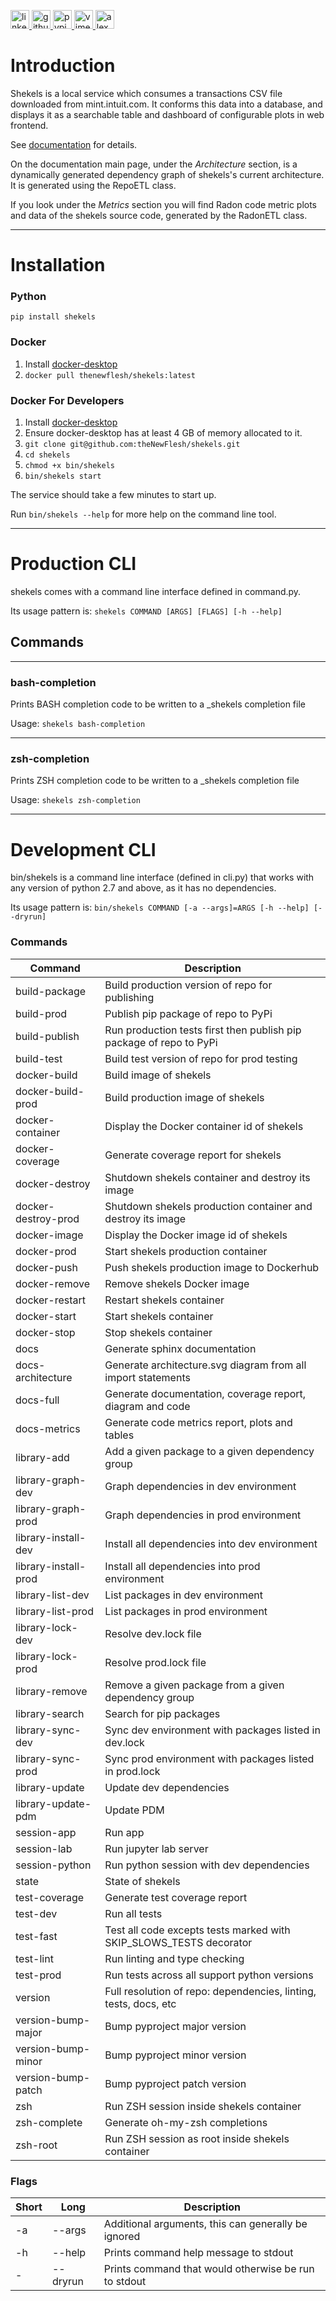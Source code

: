 <p>
    <a href="https://www.linkedin.com/in/alexandergbraun" rel="nofollow noreferrer">
        <img src="https://www.gomezaparicio.com/wp-content/uploads/2012/03/linkedin-logo-1-150x150.png"
             alt="linkedin" width="30px" height="30px"
        >
    </a>
    <a href="https://github.com/theNewFlesh" rel="nofollow noreferrer">
        <img src="https://tadeuzagallo.com/GithubPulse/assets/img/app-icon-github.png"
             alt="github" width="30px" height="30px"
        >
    </a>
    <a href="https://pypi.org/user/the-new-flesh" rel="nofollow noreferrer">
        <img src="https://cdn.iconscout.com/icon/free/png-256/python-2-226051.png"
             alt="pypi" width="30px" height="30px"
        >
    </a>
    <a href="http://vimeo.com/user3965452" rel="nofollow noreferrer">
        <img src="https://cdn1.iconfinder.com/data/icons/somacro___dpi_social_media_icons_by_vervex-dfjq/500/vimeo.png"
             alt="vimeo" width="30px" height="30px"
        >
    </a>
    <a href="http://www.alexgbraun.com" rel="nofollow noreferrer">
        <img src="https://i.ibb.co/fvyMkpM/logo.png"
             alt="alexgbraun" width="30px" height="30px"
        >
    </a>
</p>


# Introduction
Shekels is a local service which consumes a transactions CSV file downloaded
from mint.intuit.com. It conforms this data into a database, and displays it as
a searchable table and dashboard of configurable plots in web frontend.

See [documentation](https://thenewflesh.github.io/shekels/) for details.

On the documentation main page, under the *Architecture* section, is a
dynamically generated dependency graph of shekels's current architecture.
It is generated using the RepoETL class.

If you look under the *Metrics* section you will find Radon code metric plots
and data of the shekels source code, generated by the RadonETL class.

---

# Installation
### Python
`pip install shekels`

### Docker
1. Install [docker-desktop](https://docs.docker.com/desktop/)
2. `docker pull thenewflesh/shekels:latest`

### Docker For Developers
1. Install [docker-desktop](https://docs.docker.com/desktop/)
2. Ensure docker-desktop has at least 4 GB of memory allocated to it.
3. `git clone git@github.com:theNewFlesh/shekels.git`
4. `cd shekels`
6. `chmod +x bin/shekels`
7. `bin/shekels start`

The service should take a few minutes to start up.

Run `bin/shekels --help` for more help on the command line tool.

---

# Production CLI

shekels comes with a command line interface defined in command.py.

Its usage pattern is: `shekels COMMAND [ARGS] [FLAGS] [-h --help]`

## Commands

---

### bash-completion
Prints BASH completion code to be written to a _shekels completion file

Usage: `shekels bash-completion`

---

### zsh-completion
Prints ZSH completion code to be written to a _shekels completion file

Usage: `shekels zsh-completion`

---

# Development CLI
bin/shekels is a command line interface (defined in cli.py) that works with
any version of python 2.7 and above, as it has no dependencies.

Its usage pattern is: `bin/shekels COMMAND [-a --args]=ARGS [-h --help] [--dryrun]`

### Commands

| Command              | Description                                                         |
| -------------------- | ------------------------------------------------------------------- |
| build-package        | Build production version of repo for publishing                     |
| build-prod           | Publish pip package of repo to PyPi                                 |
| build-publish        | Run production tests first then publish pip package of repo to PyPi |
| build-test           | Build test version of repo for prod testing                         |
| docker-build         | Build image of shekels                                              |
| docker-build-prod    | Build production image of shekels                                   |
| docker-container     | Display the Docker container id of shekels                          |
| docker-coverage      | Generate coverage report for shekels                                |
| docker-destroy       | Shutdown shekels container and destroy its image                    |
| docker-destroy-prod  | Shutdown shekels production container and destroy its image         |
| docker-image         | Display the Docker image id of shekels                              |
| docker-prod          | Start shekels production container                                  |
| docker-push          | Push shekels production image to Dockerhub                          |
| docker-remove        | Remove shekels Docker image                                         |
| docker-restart       | Restart shekels container                                           |
| docker-start         | Start shekels container                                             |
| docker-stop          | Stop shekels container                                              |
| docs                 | Generate sphinx documentation                                       |
| docs-architecture    | Generate architecture.svg diagram from all import statements        |
| docs-full            | Generate documentation, coverage report, diagram and code           |
| docs-metrics         | Generate code metrics report, plots and tables                      |
| library-add          | Add a given package to a given dependency group                     |
| library-graph-dev    | Graph dependencies in dev environment                               |
| library-graph-prod   | Graph dependencies in prod environment                              |
| library-install-dev  | Install all dependencies into dev environment                       |
| library-install-prod | Install all dependencies into prod environment                      |
| library-list-dev     | List packages in dev environment                                    |
| library-list-prod    | List packages in prod environment                                   |
| library-lock-dev     | Resolve dev.lock file                                               |
| library-lock-prod    | Resolve prod.lock file                                              |
| library-remove       | Remove a given package from a given dependency group                |
| library-search       | Search for pip packages                                             |
| library-sync-dev     | Sync dev environment with packages listed in dev.lock               |
| library-sync-prod    | Sync prod environment with packages listed in prod.lock             |
| library-update       | Update dev dependencies                                             |
| library-update-pdm   | Update PDM                                                          |
| session-app          | Run app                                                             |
| session-lab          | Run jupyter lab server                                              |
| session-python       | Run python session with dev dependencies                            |
| state                | State of shekels                                                    |
| test-coverage        | Generate test coverage report                                       |
| test-dev             | Run all tests                                                       |
| test-fast            | Test all code excepts tests marked with SKIP_SLOWS_TESTS decorator  |
| test-lint            | Run linting and type checking                                       |
| test-prod            | Run tests across all support python versions                        |
| version              | Full resolution of repo: dependencies, linting, tests, docs, etc    |
| version-bump-major   | Bump pyproject major version                                        |
| version-bump-minor   | Bump pyproject minor version                                        |
| version-bump-patch   | Bump pyproject patch version                                        |
| zsh                  | Run ZSH session inside shekels container                            |
| zsh-complete         | Generate oh-my-zsh completions                                      |
| zsh-root             | Run ZSH session as root inside shekels container                    |

### Flags

| Short | Long      | Description                                          |
| ----- | --------- | ---------------------------------------------------- |
| -a    | --args    | Additional arguments, this can generally be ignored  |
| -h    | --help    | Prints command help message to stdout                |
| -     | --dryrun  | Prints command that would otherwise be run to stdout |
